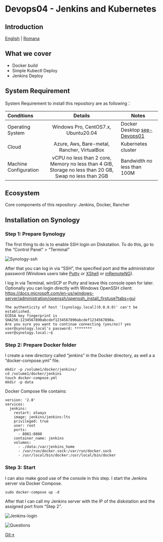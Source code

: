 # Devops04 - Jenkins and Kubernetes

## Introduction

[English](/README.md) | [Romana](/README-ro.md)

## What we cover

- Docker build
- Simple Kubectl Deploy
- Jenkins Deploy

## System Requirement

System Requirement to install this repository are as following：

| Conditions | Details | Notes |
| :--- | :---: | --- |
| Operating System | Windows Pro, CentOS7.x, Ubuntu20.04 | Docker Desktop [see-Devops01](https://github.com/c4xp/Devops01) |
| Cloud | Azure, Aws, Bare-metal, Rancher, VirtualBox | Kubernetes cluster |
| Machine Configuration | vCPU no less than 2 core, Memory no less than 4 GIB, Storage no less than 20 GB, Swap no less than 2GB |Bandwidth no less than 100M |

## Ecosystem

Core components of this repository: Jenkins, Docker, Rancher

## Installation on Synology

### Step 1: Prepare Synology

The first thing to do is to enable SSH login on Diskstation. To do this, go to the “Control Panel” > “Terminal”

![Synology-ssh](https://raw.githubusercontent.com/c4xp/Devops04/master/assets/synology01-ssh.png)

After that you can log in via “SSH”, the specified port and the administrator password (Windows users take [Putty](https://www.chiark.greenend.org.uk/~sgtatham/putty/latest.html) or [XShell](https://www.netsarang.com/en/xshell/) or [mRemoteNG](https://mremoteng.org/)).

I log in via Terminal, winSCP or Putty and leave this console open for later.
Optionally you can login directly with Windows OpenSSH client: https://docs.microsoft.com/en-us/windows-server/administration/openssh/openssh_install_firstuse?tabs=gui

```
The authenticity of host '[synology.local](0.0.0.0)' can't be established.
ECDSA key fingerprint is SHA256:1234567890abcdef1234567890abcdef1234567890a.
Are you sure you want to continue connecting (yes/no)? yes
user@synology.local's password: ********
user@synology.local:~$
```

### Step 2: Prepare Docker folder

I create a new directory called “jenkins” in the Docker directory, as well a a “docker-compose.yml” file.

```
mkdir -p /volume1/docker/jenkins/
cd /volume1/docker/jenkins
touch docker-compose.yml
mkdir -p data
```

Docker Compose file contains:
```
version: '2.0'
services:
  jenkins:
    restart: always
    image: jenkins/jenkins:lts
    privileged: true
    user: root
    ports:
      - 8081:8080
    container_name: jenkins
    volumes:
      - ./data:/var/jenkins_home
      - /var/run/docker.sock:/var/run/docker.sock
      - /usr/local/bin/docker:/usr/local/bin/docker
```

### Step 3: Start

I can also make good use of the console in this step. I start the Jenkins server via Docker Compose. 

```
sudo docker-compose up -d
```

After that I can call my Jenkins server with the IP of the diskstation and the assigned port from “Step 2”. 

![Jenkins-login](https://raw.githubusercontent.com/c4xp/Devops04/master/assets/jenkins-login.png)

![Questions](https://raw.githubusercontent.com/c4xp/Devops04/master/assets/questions.png)

[Git→](gitutil.md)
